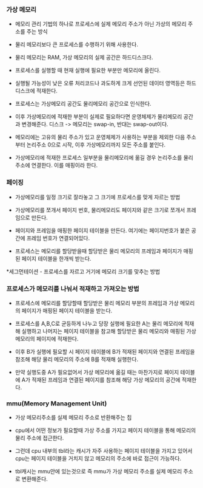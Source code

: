 ### 가상 메모리

* 메모리 관리 기법의 하나로 프로세스에 실제 메모리 주소가 아닌 가상의 메모리 주소를 주는 방식

* 물리 메모리보다 큰 프로세스를 수행하기 위해 사용한다.

* 물리 메모리는 RAM, 가상 메모리의 실제 공간은 하드디스크다.

* 프로세스를 실행할 때 현재 실행에 필요한 부분만 메모리에 올린다.

* 실행될 가능성이 낮은 오류 처리코드나 과도하게 크게 선언된 데이터 영역등은 하드디스크에 적재한다.

* 프로세스는 가상메모리 공간도 물리메모리 공간으로 인식한다.

* 이후 가상메모리에 적재한 부분이 실제로 필요하다면 운영체제가 물리메모리 공간과 변경해준다. 디스크 -> 메모리는 swap-in, 반대는 swap-out이다.

* 메모리에는 고유의 물리 주소가 있고 운영체제가 사용하는 부분을 제외한 다음 주소부터 논리주소 0으로 시작, 이후 가상메모리까지 모든 주소를 붙인다.

* 가상메모리에 적재한 프로세스 일부분을 물리메모리에 옮길 경우 논리주소를 물리주소에 연결한다. 이를 매핑이라 한다. 

### 페이징 

* 가상메모리를 일정 크기로 잘라놓고 그 크기에 프로세스를 맞게 자르는 방법

* 가상메모리를 쪼개서 페이지 번호, 물리메모리도 페이지와 같은 크기로 쪼개서 프레임으로 만든다.

* 페이지와 프레임을 매핑한 페이지 테이블을 만든다. 여기에는 페이지번호가 붙은 공간에 프레임 번호가 연결되어있다.

* 프로세스는 메모리를 할당받을때 할당받은 물리 메모리의 프레임과 페이지가 매핑된 페이지 테이블을 한개씩 받는다.

*세그먼테이션 - 프로세스를 자르고 거기에 메모리 크기를 맞추는 방법


### 프로세스가 메모리를 나눠서 적재하고 가져오는 방법

* 프로세스에 메모리를 할당할때 할당받은 물리 메모리 부분의 프레임과 가상 메모리의 페이지가 매핑된 페이지 테이블을 받는다.

* 프로세스를 A,B,C로 균등하게 나누고 당장 실행에 필요한 A는 물리 메모리에 적재해 실행하고 나머지는 페이지 테이블을 참고해 할당받은 물리 메모리와 매핑된 가상 메모리의 페이지에 적재한다.

* 이후 B가 실행에 필요할 시 페이지 테이블에 B가 적재된 페이지와 연결된 프레임을 참조해 해당 물리 메모리의 주소에 B를 적재해 실행한다.

* 만약 실행도중 A가 필요없어서 가상 메모리에 옮길 때는 마찬가지로 페이지 테이블에 A가 적재된 프레임과 연결된 페이지를 참조해 해당 가상 메모리의 공간에 적재한다.


### mmu(Memory Management Unit)

* 가상 메모리주소를 실제 메모리 주소로 반환해주는 칩

* cpu에서 어떤 정보가 필요할때 가상 주소를 가지고 페이지 테이블을 통해 메모리의 물리 주소에 접근한다.

* 그런데 cpu 내부의 tbl라는 캐시가 자주 사용하는 페이지 테이블을 가지고 있어서 cpu는 페이지 테이블을 거치지 
않고 메모리의 주소에 바로 접근이 가능하다.

* tbl캐시는 mmu안에 있는것으로 즉 mmu가 가상 메모리 주소를 실제 메모리 주소로 변환해준다.
